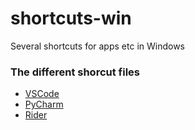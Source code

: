 # shortcuts-win
Several shortcuts for apps etc in Windows

### The different shorcut files
 - [VSCode](./shortcuts/vscode-shortcuts-windows.pdf)
 - [PyCharm](./shortcuts/pycharm-shortcuts-windows-linux.pdf)
 - [Rider](./shortcuts/rider-default-win-shortcuts.pdf)